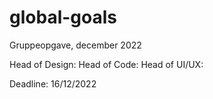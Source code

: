 # global-goals

Gruppeopgave, december 2022

Head of Design:
Head of Code:
Head of UI/UX:

Deadline: 16/12/2022
